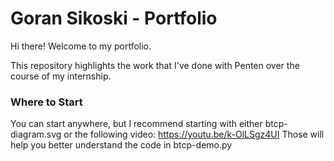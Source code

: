 # Goran Sikoski - Portfolio
Hi there! Welcome to my portfolio.

This repository highlights the work that I've done with Penten over the course of my internship.

### Where to Start
You can start anywhere, but I recommend starting with either btcp-diagram.svg or the following video: https://youtu.be/k-OlLSgz4UI
Those will help you better understand the code in btcp-demo.py
